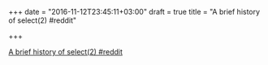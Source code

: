 +++
date = "2016-11-12T23:45:11+03:00"
draft = true
title = "A brief history of select(2)  #reddit"

+++

<p><a href="https://t.co/pGjkZllgrR">A brief history of select(2)  #reddit</a></p>
